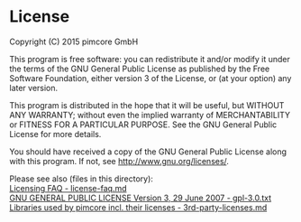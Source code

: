 # License
Copyright (C) 2015  pimcore GmbH

This program is free software: you can redistribute it and/or modify
it under the terms of the GNU General Public License as published by
the Free Software Foundation, either version 3 of the License, or
(at your option) any later version.

This program is distributed in the hope that it will be useful,
but WITHOUT ANY WARRANTY; without even the implied warranty of
MERCHANTABILITY or FITNESS FOR A PARTICULAR PURPOSE.  See the
GNU General Public License for more details.

You should have received a copy of the GNU General Public License
along with this program.  If not, see <http://www.gnu.org/licenses/>.


Please see also (files in this directory):  
[Licensing FAQ - license-faq.md](license-faq.md)  
[GNU GENERAL PUBLIC LICENSE Version 3, 29 June 2007 - gpl-3.0.txt](gpl-3.0.txt)  
[Libraries used by pimcore incl. their licenses - 3rd-party-licenses.md](3rd-party-licenses.md)  
